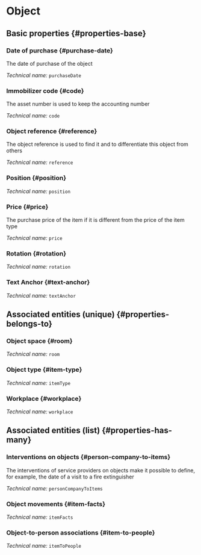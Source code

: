 # Object
<!--- THIS FILE IS GENERATED PLEASE DO NOT EDIT IT DIRECTLY --->



<OH code="item"/>


## Basic properties {#properties-base}

### Date of purchase {#purchase-date}

The date of purchase of the object

*Technical name:* ```purchaseDate```
<PH code="item:purchaseDate"/>

### Immobilizer code {#code}

The asset number is used to keep the accounting number

*Technical name:* ```code```
<PH code="item:code"/>

### Object reference {#reference}

The object reference is used to find it and to differentiate this object from others

*Technical name:* ```reference```
<PH code="item:reference"/>

### Position {#position}



*Technical name:* ```position```
<PH code="item:position"/>

### Price {#price}

The purchase price of the item if it is different from the price of the item type

*Technical name:* ```price```
<PH code="item:price"/>

### Rotation {#rotation}



*Technical name:* ```rotation```
<PH code="item:rotation"/>

### Text Anchor {#text-anchor}



*Technical name:* ```textAnchor```
<PH code="item:textAnchor"/>


## Associated entities (unique) {#properties-belongs-to}

### Object space {#room}



*Technical name:* ```room```
<PH code="item:room"/>

### Object type {#item-type}



*Technical name:* ```itemType```
<PH code="item:itemType"/>

### Workplace {#workplace}



*Technical name:* ```workplace```
<PH code="item:workplace"/>


## Associated entities (list) {#properties-has-many}

### Interventions on objects {#person-company-to-items}

The interventions of service providers on objects make it possible to define, for example, the date of a visit to a fire extinguisher

*Technical name:* ```personCompanyToItems```
<PH code="item:personCompanyToItems"/>

### Object movements {#item-facts}



*Technical name:* ```itemFacts```
<PH code="item:itemFacts"/>

### Object-to-person associations {#item-to-people}



*Technical name:* ```itemToPeople```
<PH code="item:itemToPeople"/>





